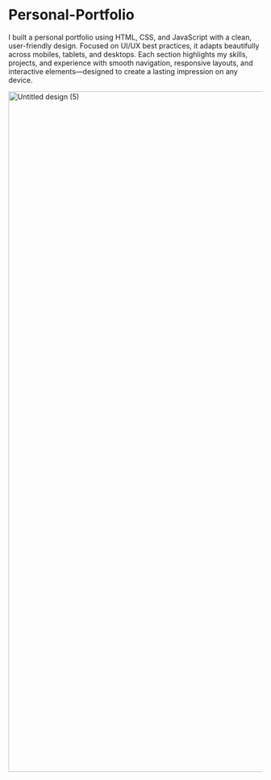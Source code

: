 # Personal-Portfolio

I built a personal portfolio using HTML, CSS, and JavaScript with a clean, user-friendly design. Focused on UI/UX best practices, it adapts beautifully across mobiles, tablets, and desktops. Each section highlights my skills, projects, and experience with smooth navigation, responsive layouts, and interactive elements—designed to create a lasting impression on any device.

<img width="1080" height="1350" alt="Untitled design (5)" src="https://github.com/user-attachments/assets/d3e158ba-050b-4167-9c21-1f09f572ad0a" />
